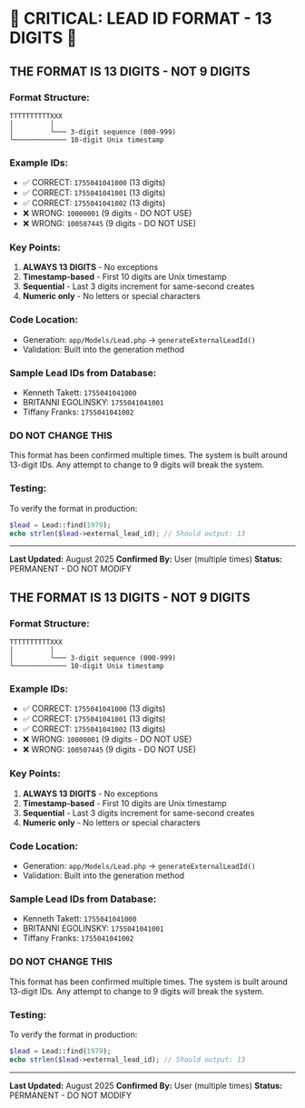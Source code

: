 # 🚨 CRITICAL: LEAD ID FORMAT - 13 DIGITS 🚨

## THE FORMAT IS 13 DIGITS - NOT 9 DIGITS

### Format Structure:
```
TTTTTTTTTTXXX
│         │
│         └─── 3-digit sequence (000-999)
└───────────── 10-digit Unix timestamp
```

### Example IDs:
- ✅ CORRECT: `1755041041000` (13 digits)
- ✅ CORRECT: `1755041041001` (13 digits)
- ✅ CORRECT: `1755041041002` (13 digits)
- ❌ WRONG: `10000001` (9 digits - DO NOT USE)
- ❌ WRONG: `100507445` (9 digits - DO NOT USE)

### Key Points:
1. **ALWAYS 13 DIGITS** - No exceptions
2. **Timestamp-based** - First 10 digits are Unix timestamp
3. **Sequential** - Last 3 digits increment for same-second creates
4. **Numeric only** - No letters or special characters

### Code Location:
- Generation: `app/Models/Lead.php` -> `generateExternalLeadId()`
- Validation: Built into the generation method

### Sample Lead IDs from Database:
- Kenneth Takett: `1755041041000`
- BRITANNI EGOLINSKY: `1755041041001`
- Tiffany Franks: `1755041041002`

### DO NOT CHANGE THIS
This format has been confirmed multiple times. The system is built around 13-digit IDs.
Any attempt to change to 9 digits will break the system.

### Testing:
To verify the format in production:
```php
$lead = Lead::find(1979);
echo strlen($lead->external_lead_id); // Should output: 13
```

---
**Last Updated:** August 2025
**Confirmed By:** User (multiple times)
**Status:** PERMANENT - DO NOT MODIFY





## THE FORMAT IS 13 DIGITS - NOT 9 DIGITS

### Format Structure:
```
TTTTTTTTTTXXX
│         │
│         └─── 3-digit sequence (000-999)
└───────────── 10-digit Unix timestamp
```

### Example IDs:
- ✅ CORRECT: `1755041041000` (13 digits)
- ✅ CORRECT: `1755041041001` (13 digits)
- ✅ CORRECT: `1755041041002` (13 digits)
- ❌ WRONG: `10000001` (9 digits - DO NOT USE)
- ❌ WRONG: `100507445` (9 digits - DO NOT USE)

### Key Points:
1. **ALWAYS 13 DIGITS** - No exceptions
2. **Timestamp-based** - First 10 digits are Unix timestamp
3. **Sequential** - Last 3 digits increment for same-second creates
4. **Numeric only** - No letters or special characters

### Code Location:
- Generation: `app/Models/Lead.php` -> `generateExternalLeadId()`
- Validation: Built into the generation method

### Sample Lead IDs from Database:
- Kenneth Takett: `1755041041000`
- BRITANNI EGOLINSKY: `1755041041001`
- Tiffany Franks: `1755041041002`

### DO NOT CHANGE THIS
This format has been confirmed multiple times. The system is built around 13-digit IDs.
Any attempt to change to 9 digits will break the system.

### Testing:
To verify the format in production:
```php
$lead = Lead::find(1979);
echo strlen($lead->external_lead_id); // Should output: 13
```

---
**Last Updated:** August 2025
**Confirmed By:** User (multiple times)
**Status:** PERMANENT - DO NOT MODIFY










